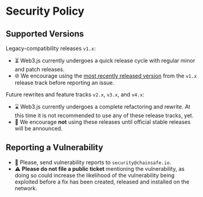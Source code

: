 # Security Policy
## Supported Versions
Legacy-compatibility releases `v1.x`:
- :hourglass_flowing_sand: Web3.js currently undergoes a quick release cycle with regular minor and patch releases.
- :globe_with_meridians: We encourage using the [most recently released version](https://github.com/ChainSafe/web3.js/releases/latest) from the `v1.x` release track before reporting an issue.

Future rewrites and feature tracks `v2.x`, `v3.x`, and  `v4.x`:
- :hourglass: Web3.js currently undergoes a complete refactoring and rewrite. At this time it is not recommended to use any of these release tracks, yet.
- :stop_sign: We encourage **not** using these releases until official stable releases will be announced.

## Reporting a Vulnerability
- :rotating_light: Please, send vulnerability reports to `security@chainsafe.io`.
- :warning: **Please do not file a public ticket** mentioning the vulnerability, as doing so could increase the likelihood of the vulnerability being exploited before a fix has been created, released and installed on the network.
